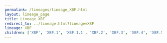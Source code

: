 ```yaml
---
permalink: /lineages/lineage_XBF.html
layout: lineage_page
title: Lineage XBF
redirect_to: ../lineage.html?lineage=XBF
lineage: XBF
children: ['XBF', 'XBF.1', 'XBF.1.1', 'XBF.2', 'XBF.3', 'XBF.4', 'XBF.5', 'XBF.6', 'XBF.7', 'XBF.7.1', 'XBF.8', 'XBF.8.1', 'XBF.9', 'XBF.10']
---
```

